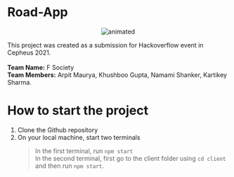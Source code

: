 # Road-App

<p align="center">
  <img src="http://cdn.lowgif.com/full/f461640eb016bd8c-yizhuang-will-host-beijing-s-first-test-road-for-self-driving.gif" alt="animated" />
</p>

This project was created as a submission for Hackoverflow event in Cepheus 2021. </br></br>
**Team Name:** F Society</br>
**Team Members:** Arpit Maurya, Khushboo Gupta, Namami Shanker, Kartikey Sharma.</br>

# How to start the project

1. Clone the Github repository </br> 
2. On your local machine, start two terminals </br>
    > In the first terminal, run ```npm start``` </br>
    > In the second terminal, first go to the client folder using ```cd client``` and then run ```npm start```.
    

    
    
    

